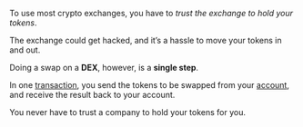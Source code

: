 To use most crypto exchanges, you have to _trust the exchange to hold your tokens_.

The exchange could get hacked, and it’s a hassle to move your tokens in and out.

Doing a swap on a **DEX**, however, is a **single step**.

In one [transaction](?glossaryAnchor=transactions), you send the tokens to be swapped from your [account](?glossaryAnchor=accounts), and receive the result back to your account.

You never have to trust a company to hold your tokens for you.
